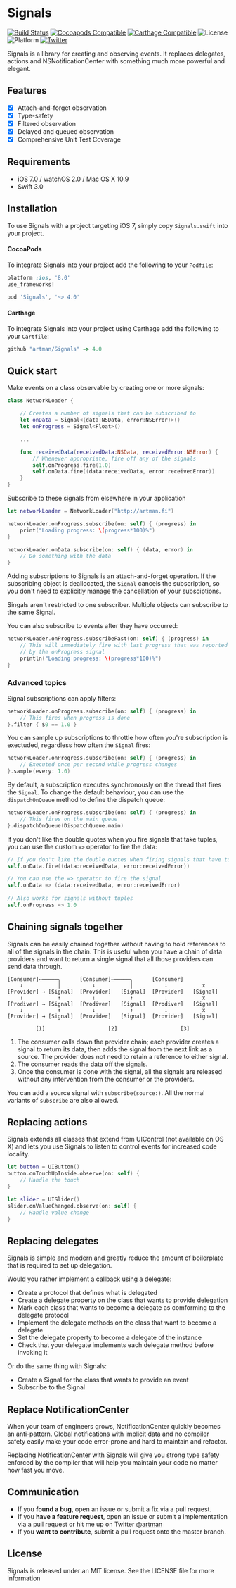 # Signals
[![Build Status](https://travis-ci.org/artman/Signals.svg?branch=master)](https://travis-ci.org/artman/Signals)
[![Cocoapods Compatible](https://img.shields.io/cocoapods/v/Signals.svg)](https://cocoapods.org/pods/Signals)
[![Carthage Compatible](https://img.shields.io/badge/Carthage-compatible-4BC51D.svg?style=flat)](https://github.com/Carthage/Carthage)
![License](https://img.shields.io/cocoapods/l/Signals.svg?style=flat&color=gray)
![Platform](https://img.shields.io/cocoapods/p/Signals.svg?style=flat)
[![Twitter](https://img.shields.io/badge/twitter-@artman-blue.svg?style=flat)](http://twitter.com/artman)

Signals is a library for creating and observing events. It replaces delegates, actions and NSNotificationCenter with something much more powerful and elegant.

## Features

- [x] Attach-and-forget observation
- [x] Type-safety
- [x] Filtered observation
- [x] Delayed and queued observation
- [x] Comprehensive Unit Test Coverage

## Requirements

- iOS 7.0 / watchOS 2.0 / Mac OS X 10.9
- Swift 3.0

## Installation

To use Signals with a project targeting iOS 7, simply copy `Signals.swift` into your project.

#### CocoaPods

To integrate Signals into your project add the following to your `Podfile`:

```ruby
platform :ios, '8.0'
use_frameworks!

pod 'Signals', '~> 4.0'
```

#### Carthage

To integrate Signals into your project using Carthage add the following to your `Cartfile`:

```ruby
github "artman/Signals" ~> 4.0
```

## Quick start

Make events on a class observable by creating one or more signals:

```swift
class NetworkLoader {

    // Creates a number of signals that can be subscribed to
    let onData = Signal<(data:NSData, error:NSError)>()
    let onProgress = Signal<Float>()

    ...

    func receivedData(receivedData:NSData, receivedError:NSError) {
        // Whenever appropriate, fire off any of the signals
        self.onProgress.fire(1.0)
        self.onData.fire((data:receivedData, error:receivedError))
    }
}
```

Subscribe to these signals from elsewhere in your application

```swift
let networkLoader = NetworkLoader("http://artman.fi")

networkLoader.onProgress.subscribe(on: self) { (progress) in
    print("Loading progress: \(progress*100)%")
}

networkLoader.onData.subscribe(on: self) { (data, error) in
    // Do something with the data
}
```

Adding subscriptions to Signals is an attach-and-forget operation. If the subscribing object is deallocated, the `Signal` cancels the subscription, so you don't need to explicitly manage the cancellation of your subsciptions.

Singals aren't restricted to one subscriber. Multiple objects can subscribe to the same Signal.

You can also subscribe to events after they have occurred:

```swift
networkLoader.onProgress.subscribePast(on: self) { (progress) in
    // This will immediately fire with last progress that was reported
    // by the onProgress signal
    println("Loading progress: \(progress*100)%")
}
```

### Advanced topics

Signal subscriptions can apply filters:

```swift
networkLoader.onProgress.subscribe(on: self) { (progress) in
    // This fires when progress is done
}.filter { $0 == 1.0 }
```

You can sample up subscriptions to throttle how often you're subscription is exectuded, regardless how often the `Signal` fires:

```swift
networkLoader.onProgress.subscribe(on: self) { (progress) in
    // Executed once per second while progress changes
}.sample(every: 1.0)
```

By default, a subscription executes synchronously on the thread that fires the `Signal`. To change the default behaviour, you can use the `dispatchOnQueue` method to define the dispatch queue:

```swift
networkLoader.onProgress.subscribe(on: self) { (progress) in
    // This fires on the main queue
}.dispatchOnQueue(DispatchQueue.main)
```

If you don't like the double quotes when you fire signals that take tuples, you can use the custom `=>` operator to fire the data:

```swift
// If you don't like the double quotes when firing signals that have tuples
self.onData.fire((data:receivedData, error:receivedError))

// You can use the => operator to fire the signal
self.onData => (data:receivedData, error:receivedError)
  
// Also works for signals without tuples
self.onProgress => 1.0
```

## Chaining signals together

Signals can be easily chained together without having to hold references to all of the signals in the chain. This is useful when you have a chain of data providers and want to return a single signal that all those providers can send data through.

```
[Consumer]←─────╮      [Consumer]←─────╮      [Consumer]
    ↓           │          ↓           │          ↓           x
[Provider] → [Signal]  [Provider]   [Signal]  [Provider]   [Signal]  
    ↓           ↑          ↓           ↑          ↓           x      
[Prodiver] → [Signal]  [Prodiver]   [Signal]  [Prodiver]   [Signal]  
    ↓           ↑          ↓           ↑          ↓           x      
[Provider] → [Signal]  [Provider]   [Signal]  [Provider]   [Signal]  

         [1]                    [2]                    [3]         
```

1. The consumer calls down the provider chain; each provider creates a signal to return its data, then adds the signal from the next link as a source. The provider does not need to retain a reference to either signal.
2. The consumer reads the data off the signals.
3. Once the consumer is done with the signal, all the signals are released without any intervention from the consumer or the providers.

You can add a source signal with `subscribe(source:)`. All the normal variants of `subscribe` are also allowed.

## Replacing actions

Signals extends all classes that extend from UIControl (not available on OS X) and lets you use Signals to listen to control events for increased code locality.

```swift
let button = UIButton()
button.onTouchUpInside.observe(on: self) {
    // Handle the touch
}

let slider = UISlider()
slider.onValueChanged.observe(on: self) {
    // Handle value change
}
```

## Replacing delegates

Signals is simple and modern and greatly reduce the amount of boilerplate that is required to set up delegation.

Would you rather implement a callback using a delegate:

- Create a protocol that defines what is delegated
- Create a delegate property on the class that wants to provide delegation
- Mark each class that wants to become a delegate as comforming to the delegate protocol
- Implement the delegate methods on the class that want to become a delegate
- Set the delegate property to become a delegate of the instance
- Check that your delegate implements each delegate method before invoking it

Or do the same thing with Signals:

- Create a Signal for the class that wants to provide an event
- Subscribe to the Signal

## Replace NotificationCenter

When your team of engineers grows, NotificationCenter quickly becomes an anti-pattern. Global notifications with implicit data and no compiler safety easily make your code error-prone and hard to maintain and refactor.

Replacing NotificationCenter with Signals will give you strong type safety enforced by the compiler that will help you maintain your code no matter how fast you move.

## Communication

- If you **found a bug**, open an issue or submit a fix via a pull request.
- If you **have a feature request**, open an issue or submit a implementation via a pull request or hit me up on Twitter [@artman](http://twitter.com/artman)
- If you **want to contribute**, submit a pull request onto the master branch.

## License

Signals is released under an MIT license. See the LICENSE file for more information
